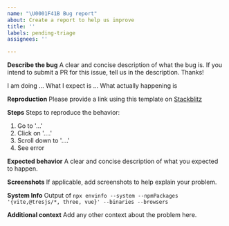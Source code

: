```yaml
---
name: "\U0001F41B Bug report"
about: Create a report to help us improve
title: ''
labels: pending-triage
assignees: ''

---
```


**Describe the bug**
A clear and concise description of what the bug is. If you intend to submit a PR for this issue, tell us in the description. Thanks!

I am doing ... What I expect is ... What actually happening is

**Reproduction**
Please provide a link using this template on [Stackblitz](https://stackblitz.com/edit/tresjs-basic?file=README.md)

**Steps**
Steps to reproduce the behavior:
1. Go to '...'
2. Click on '....'
3. Scroll down to '....'
4. See error

**Expected behavior**
A clear and concise description of what you expected to happen.

**Screenshots**
If applicable, add screenshots to help explain your problem.

**System Info**
Output of `npx envinfo --system --npmPackages '{vite,@tresjs/*, three, vue}' --binaries --browsers`

**Additional context**
Add any other context about the problem here.
